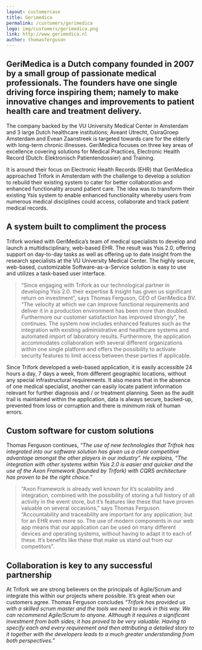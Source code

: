 ```yaml
---
layout: customercase
title: Gerimedica
permalink: /customers/gerimedica
logo: img/customers/gerimedica.png
link: http://www.gerimedica.nl
author: thomasferguson
---
```

## GeriMedica is a Dutch company founded in 2007 by a small group of passionate medical professionals. The founders have one single driving force inspiring them; namely to make innovative changes and improvements to patient health care and treatment delivery.

The company backed by the VU University Medical Center in Amsterdam and 3 large Dutch healthcare institutions; Aveant Utrecht, OsiraGroep Amsterdam and Evean Zaanstreek is targeted towards care for the elderly with long-term chronic illnesses. GeriMedica focuses on three key areas of excellence covering solutions for Medical Practices, Electronic Health Record (Dutch: Elektronisch Patientendossier) and Training.

It is around their focus on Electronic Health Records (EHR) that GeriMedica approached Trifork in Amsterdam with the challenge to develop a solution to rebuild their existing system to cater for better collaboration and enhanced functionality around patient care. The idea was to transform their existing Ysis system to enable enhanced functionality whereby users from numerous medical disciplines could access, collaborate and track patient medical records.

## A system built to compliment the process

Trifork worked with GeriMedica’s team of medical specialists to develop and launch a multidisciplinary, web-based EHR. The result was Ysis 2.0, offering support on day-to-day tasks as well as offering up to date insight from the research specialists at the VU University Medical Center. The highly secure, web-based, customizable Software-as-a-Service solution is easy to use and utilizes a task-based user interface.

>“Since engaging with Trifork as our technological partner in developing Ysis 2.0. their expertise & insight has given us significant return on investment”, says Thomas Ferguson, CEO of GeriMedica BV. “The velocity at which we can improve functional requirements and deliver it in a production environment has been more than doubled. Furthermore our customer satisfaction has improved strongly”, he continues.
The system now includes enhanced features such as the integration with existing administrative and healthcare systems and automated import of laboratory results. Furthermore, the application accommodates collaboration with several different organizations within one single platform and offers the possibility to activate security features to limit access between these parties if applicable.

Since Trifork developed a web-based application, it is easily accessible 24 hours a day, 7 days a week, from different geographic locations, without any special infrastructural requirements. It also means that in the absence of one medical specialist, another can easily locate patient information relevant for further diagnosis and / or treatment planning. Seen as the audit trail is maintained within the application, data is always secure, backed-up, prevented from loss or corruption and there is minimum risk of human errors.

## Custom software for custom solutions

Thomas Ferguson continues, *“The use of new technologies that Trifrok has integrated into our software solution has given us a clear competitive advantage amongst the other players in our industry”. He explains, “The integration with other systems within Ysis 2.0 is easier and quicker and the use of the Axon Framework (founded by Trifork) with CQRS architecture has proven to be the right choice.”*

>“Axon Framework is already well known for it’s scalability and integration, combined with the possibility of storing a full history of all activity in the event store, but it’s features like these that have proven valuable on several occasions,” says Thomas Ferguson. “Accountability and traceability are important for any application; but for an EHR even more so. The use of modern components in our web app means that our application can be used on many different devices and operating systems, without having to adapt it to each of these. It’s benefits like these that make us stand out from our competitors”.

## Collaboration is key to any successful partnership

At Trifork we are strong believers on the principals of Agile/Scrum and integrate this within our projects where possible. It’s great when our customers agree. Thomas Ferguson concludes *“Trifork has provided us with a skilled scrum master and the tools we need to work in this way. We can recommend Agile/Scrum to anyone. Although it requires a significant investment from both sides; it has proved to be very valuable. Having to specify each and every requirement and then attributing a detailed story to it together with the developers leads to a much greater understanding from both perspectives.”*